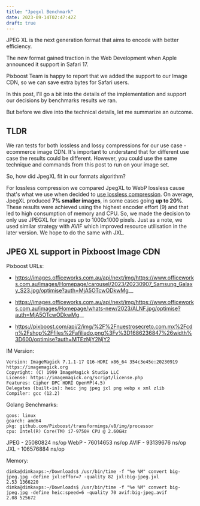 ```yaml
---
title: "Jpegxl Benchmark"
date: 2023-09-14T02:47:42Z
draft: true
---
```


JPEG XL is the next generation format that aims to encode with better efficiency.

The new format gained traction in the Web Development when Apple announced it support in Safari 17.

Pixboost Team is happy to report that we added the support to our Image CDN, so we can save extra bytes
for Safari users.

In this post, I'll go a bit into the details of the implementation and support our decisions by 
benchmarks results we ran.

But before we dive into the technical details, let me summarize an outcome.

## TLDR

We ran tests for both lossless and lossy compressions for our use case - ecommerce image CDN. It's important to 
understand that for different use case the results could be different. However, you could use the same technique 
and commands from this post to run on your image set.

So, how did JpegXL fit in our formats algorithm?

For lossless compression we compared JpegXL to WebP lossless cause that's what we use when decided to [use lossless compression](). On average, JpegXL produced **7% smaller images**, in some cases going **up to 20%**. These results were achieved using the highest encoder effort (9) and that led to high consumption of memory and CPU. So, we made the decision to only use JPEGXL for images up to 1000x1000 pixels. Just as a note, we used similar strategy with AVIF which improved resource utilisation in the later version. We hope to do the same with JXL.



## JPEG XL support in Pixboost Image CDN

Pixboost URLs:

* https://images.officeworks.com.au/api/next/img/https://www.officeworks.com.au/images/Homepage/carousel/2023/20230907_Samsung_Galaxy_S23.jpg/optimise?auth=MjA5OTcwODkwMg__

* https://images.officeworks.com.au/api/next/img/https://www.officeworks.com.au/images/Homepage/whats-new/2023/ALNF.jpg/optimise?auth=MjA5OTcwODkwMg__

* https://pixboost.com/api/2/img/%2F%2Fnuestrosecreto.com.mx%2Fcdn%2Fshop%2Ffiles%2Fafiliado.png%3Fv%3D1686236847%26width%3D600/optimise?auth=MTEzNjY2NjY2


IM Version:

```
Version: ImageMagick 7.1.1-17 Q16-HDRI x86_64 354c3e45e:20230919 https://imagemagick.org
Copyright: (C) 1999 ImageMagick Studio LLC
License: https://imagemagick.org/script/license.php
Features: Cipher DPC HDRI OpenMP(4.5)
Delegates (built-in): heic jng jpeg jxl png webp x xml zlib
Compiler: gcc (12.2)
```

Golang Benchmarks:
```
goos: linux
goarch: amd64
pkg: github.com/Pixboost/transformimgs/v8/img/processor
cpu: Intel(R) Core(TM) i7-9750H CPU @ 2.60GHz
```

JPEG - 25080824 ns/op
WebP -  76014653 ns/op
AVIF - 93139676 ns/op
JXL - 106576884 ns/op

Memory:
```
dimka@dimkaxps:~/Downloads$ /usr/bin/time -f "%e %M" convert big-jpeg.jpg -define jxl:effor=7 -quality 82 jxl:big-jpeg.jxl
2.53 1366220
dimka@dimkaxps:~/Downloads$ /usr/bin/time -f "%e %M" convert big-jpeg.jpg -define heic:speed=6 -quality 70 avif:big-jpeg.avif
2.08 525672
```

